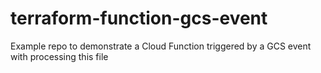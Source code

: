 # terraform-function-gcs-event
Example repo to demonstrate a Cloud Function triggered by a GCS event with processing this file
